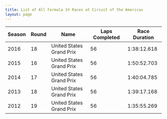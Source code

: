 ```yaml
---
title: List of All Formula 1® Races at Circuit of the Americas
layout: page
---
```



| Season | Round | Name | Laps Completed | Race Duration |
|--|--|--|--|--|
| 2016 | 18 | United States Grand Prix | 56 | 1:38:12.618 |
| 2015 | 16 | United States Grand Prix | 56 | 1:50:52.703 |
| 2014 | 17 | United States Grand Prix | 56 | 1:40:04.785 |
| 2013 | 18 | United States Grand Prix | 56 | 1:39:17.168 |
| 2012 | 19 | United States Grand Prix | 56 | 1:35:55.269 |


